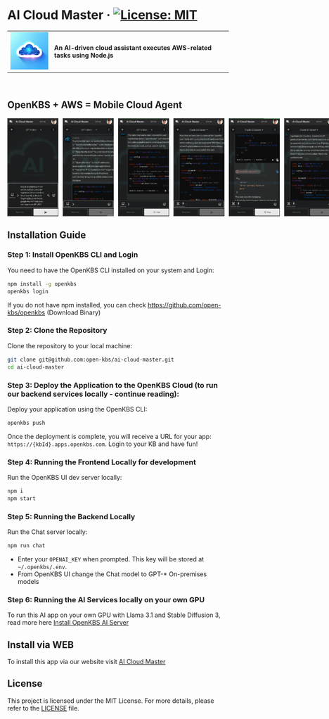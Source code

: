 # AI Cloud Master &middot; [![License: MIT](https://img.shields.io/badge/License-MIT-green.svg)](https://github.com/open-kbs/ai-cloud-master/blob/main/LICENSE)
<table>
  <tr>
    <td>
      <img src="app/icon.png" alt="App Icon" style="width: 100px; margin-right: 10px;">
    </td>
    <td>
      <strong>An AI-driven cloud assistant executes AWS-related tasks using Node.js</strong>
    </td>
  </tr>
</table>

<br />

## OpenKBS + AWS = Mobile Cloud Agent

<div style="display: flex; flex-direction: row;">
    <img src="app/screenshots/1.png" alt="Screenshot 1" style="width: 23%; margin-right: 10px;">
    <img src="app/screenshots/2.png" alt="Screenshot 2" style="width: 23%; margin-right: 10px;">
    <img src="app/screenshots/3.png" alt="Screenshot 3" style="width: 23%; margin-right: 10px;">
    <img src="app/screenshots/4.png" alt="Screenshot 4" style="width: 23%; margin-right: 10px;">
    <img src="app/screenshots/5.png" alt="Screenshot 5" style="width: 23%; margin-right: 10px;">
    <img src="app/screenshots/6.png" alt="Screenshot 6" style="width: 23%; margin-right: 10px;">
    <img src="app/screenshots/7.png" alt="Screenshot 7" style="width: 23%; margin-right: 10px;">
</div>

## Installation Guide

### Step 1: Install OpenKBS CLI and Login

You need to have the OpenKBS CLI installed on your system and Login:

```bash
npm install -g openkbs
openkbs login
```

If you do not have npm installed, you can check https://github.com/open-kbs/openkbs (Download Binary)

### Step 2: Clone the Repository

Clone the repository to your local machine:

```bash
git clone git@github.com:open-kbs/ai-cloud-master.git
cd ai-cloud-master
```

### Step 3: Deploy the Application to the OpenKBS Cloud (to run our backend services locally - continue reading):
Deploy your application using the OpenKBS CLI:

```bash
openkbs push
```

Once the deployment is complete, you will receive a URL for your app: `https://{kbId}.apps.openkbs.com`.
Login to your KB and have fun!

### Step 4: Running the Frontend Locally for development

Run the OpenKBS UI dev server locally:

```bash
npm i
npm start
```

### Step 5: Running the Backend Locally

Run the Chat server locally:

```bash
npm run chat
```

- Enter your `OPENAI_KEY` when prompted. This key will be stored at `~/.openkbs/.env`.
- From OpenKBS UI change the Chat model to GPT-* On-premises models

### Step 6: Running the AI Services locally on your own GPU
To run this AI app on your own GPU with Llama 3.1 and Stable Diffusion 3, read more here [Install OpenKBS AI Server](https://github.com/open-kbs/openkbs?tab=readme-ov-file#installing-openkbs-ai-server-and-integrating-llama-31-and-stable-diffusion-3-locally)


## Install via WEB
To install this app via our website visit [AI Cloud Master](https://openkbs.com/apps/ai-cloud-master/)


## License

This project is licensed under the MIT License. For more details, please refer to the [LICENSE](https://github.com/open-kbs/ai-cloud-master/blob/main/LICENSE) file.
